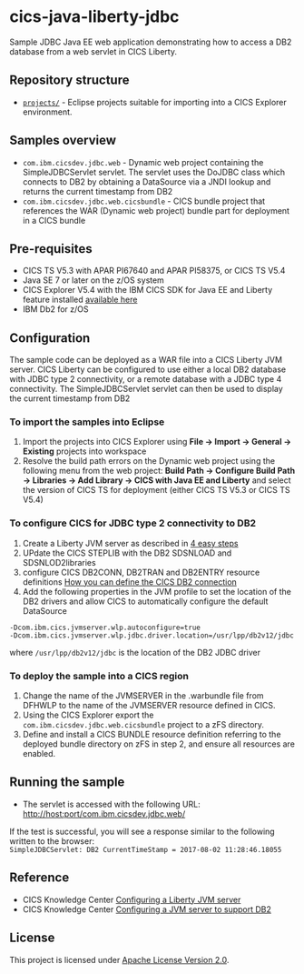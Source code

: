 cics-java-liberty-jdbc
=====================

Sample JDBC Java EE web application demonstrating how to access a DB2 database from a web servlet in CICS Liberty. 


## Repository structure

* [`projects/`](projects) - Eclipse projects suitable for importing into a CICS Explorer environment.

## Samples overview

* `com.ibm.cicsdev.jdbc.web` - Dynamic web project containing the SimpleJDBCServlet servlet.  The servlet uses the DoJDBC class which connects 
to DB2 by obtaining a DataSource via a JNDI lookup and returns the current timestamp from DB2
* `com.ibm.cicsdev.jdbc.web.cicsbundle` - CICS bundle project that references the WAR (Dynamic web project) bundle part for deployment in a CICS bundle

## Pre-requisites
* CICS TS V5.3 with APAR PI67640 and APAR PI58375, or CICS TS V5.4
* Java SE 7 or later on the z/OS system
* CICS Explorer V5.4 with the IBM CICS SDK for Java EE and Liberty feature installed [available here](https://developer.ibm.com/mainframe/products/downloads)
* IBM Db2 for z/OS 

## Configuration
The sample code can be deployed as a WAR file into a CICS Liberty JVM server. CICS Liberty can be configured to use either a local DB2 database with 
JDBC type 2 connectivity,  or a remote database with a JDBC type 4 connectivity. The SimpleJDBCServlet servlet can then be used to display the current 
timestamp from DB2

### To import the samples into Eclipse
1. Import the projects into CICS Explorer using **File -> Import -> General -> Existing** projects into workspace
1. Resolve the build path errors on the Dynamic web project using the following menu from the web project: **Build Path -> Configure Build Path -> Libraries -> Add Library -> CICS with Java EE and Liberty** and select the version of CICS TS for deployment (either CICS TS V5.3 or CICS TS V5.4)

### To configure CICS for JDBC type 2 connectivity to DB2
1. Create a Liberty JVM server as described in [4 easy steps](https://developer.ibm.com/cics/2015/06/04/starting-a-cics-liberty-jvm-server-in-4-easy-steps/)
1. UPdate the CICS STEPLIB with the DB2 SDSNLOAD and SDSNLOD2libraries
1. configure CICS DB2CONN, DB2TRAN and DB2ENTRY resource definitions [How you can define the CICS DB2 connection](https://www.ibm.com/support/knowledgecenter/en/SSGMCP_5.4.0/configuring/databases/dfhtk2c.html)
1. Add the following properties in the JVM profile to set the location of the DB2 drivers and allow CICS to automatically configure the default DataSource
 ```
-Dcom.ibm.cics.jvmserver.wlp.autoconfigure=true
-Dcom.ibm.cics.jvmserver.wlp.jdbc.driver.location=/usr/lpp/db2v12/jdbc
```
where  ```/usr/lpp/db2v12/jdbc``` is the location of the DB2 JDBC driver

### To deploy the sample into a CICS region 
1. Change the name of the JVMSERVER in the .warbundle file from DFHWLP to the name of the JVMSERVER resource defined in CICS. 
1. Using the CICS Explorer export the ```com.ibm.cicsdev.jdbc.web.cicsbundle``` project to a zFS directory. 
1. Define and install a CICS BUNDLE resource definition referring to the deployed bundle directory on zFS in step 2, and ensure all resources are enabled. 

## Running the sample
* The servlet is accessed with the following URL:
[http://host:port/com.ibm.cicsdev.jdbc.web/](http://host:port/com.ibm.cicsdev.jdbc.web/)  

If the test is successful, you will see a response similar to the following written to the browser:  
`SimpleJDBCServlet: DB2 CurrentTimeStamp = 2017-08-02 11:28:46.18055`

## Reference
*  CICS Knowledge Center [Configuring a Liberty JVM server](https://www.ibm.com/support/knowledgecenter/SSGMCP_5.4.0/configuring/java/config_jvmserver_liberty.html)
*  CICS Knowledge Center [Configuring a JVM server to support DB2](https://www.ibm.com/support/knowledgecenter/en/SSGMCP_5.4.0/applications/developing/database/dfhtk4b.html)

## License
This project is licensed under [Apache License Version 2.0](LICENSE).
